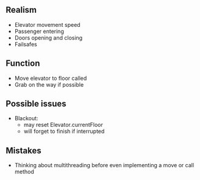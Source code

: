 
## Realism

- Elevator movement speed
- Passenger entering
- Doors opening and closing
- Failsafes

## Function

- Move elevator to floor called
- Grab on the way if possible

## Possible issues

- Blackout:
    - may reset Elevator.currentFloor
    - will forget to finish if interrupted

## Mistakes

- Thinking about multithreading before even implementing a move or call method
